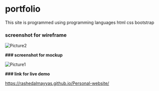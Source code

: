# portfolio
This site is programmed using programming languages html  css bootstrap 


### **screenshot for wireframe**

![Picture2](https://user-images.githubusercontent.com/108932239/181831861-cb12a483-4081-4b1b-8283-2b644900a72e.png)


**### screenshot for mockup**

![Picture1](https://user-images.githubusercontent.com/108932239/181832289-81dbd55f-93db-454b-9373-97c5cc3763ae.png)


**### link for live demo**

https://rashedalmayyas.github.io/Personal-website/


